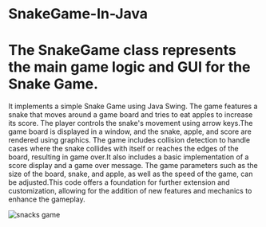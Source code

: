 # SnakeGame-In-Java

# The SnakeGame class represents the main game logic and GUI for the Snake Game.

It implements a simple Snake Game using Java Swing. The game features a snake that moves around a game board and tries to eat apples to increase its score. The player controls the snake's movement using arrow keys.The game board is displayed in a window, and the snake, apple, and score are rendered using graphics. The game includes collision detection to handle cases where the snake collides with itself or reaches the edges of the board, resulting in game over.It also includes a basic implementation of a score display and a game over message. The game parameters such as the size of the board, snake, and apple, as well as the speed of the game, can be adjusted.This code offers a foundation for further extension and customization, allowing for the addition of new features and mechanics to enhance the gameplay.


![snacks game](https://github.com/isratjahan829/SnakeGame-In-Java/assets/120164134/acf0c1d9-f7b4-4d9a-a2a7-8e02b80adb40)
